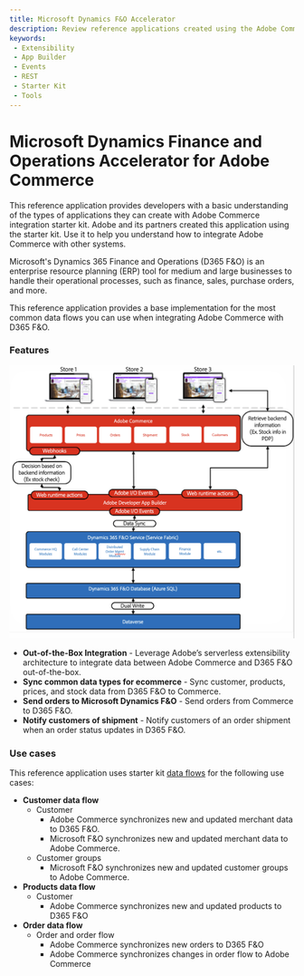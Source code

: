 ```yaml
---
title: Microsoft Dynamics F&O Accelerator
description: Review reference applications created using the Adobe Commerce integration starter kit.
keywords:
 - Extensibility
 - App Builder
 - Events
 - REST
 - Starter Kit
 - Tools
---
```


# Microsoft Dynamics Finance and Operations Accelerator for Adobe Commerce

This reference application provides developers with a basic understanding of the types of applications they can create with Adobe Commerce integration starter kit. Adobe and its partners created this application using the starter kit. Use it to help you understand how to integrate Adobe Commerce with other systems.

Microsoft's Dynamics 365 Finance and Operations (D365 F&O) is an enterprise resource planning (ERP) tool for medium and large businesses to handle their operational processes, such as finance, sales, purchase orders, and more.

This reference application provides a base implementation for the most common data flows you can use when integrating Adobe Commerce with D365 F&O.

### Features

![F&O diagram](../_images/starterkit/FO365.png)

- **Out-of-the-Box Integration** - Leverage Adobe’s serverless extensibility architecture to integrate data between Adobe Commerce and D365 F&O out-of-the-box.
- **Sync common data types for ecommerce** - Sync customer, products, prices, and stock data from D365 F&O to Commerce.
- **Send orders to Microsoft Dynamics F&O** - Send orders from Commerce to D365 F&O.
- **Notify customers of shipment** - Notify customers of an order shipment when an order status updates in D365 F&O.

### Use cases

This reference application uses starter kit [data flows](./data-flows.md) for the following use cases:

- **Customer data flow**
  - Customer
    - Adobe Commerce synchronizes new and updated merchant data to D365 F&O.
    - Microsoft F&O synchronizes new and updated merchant data to Adobe Commerce.
  - Customer groups
    - Microsoft F&O synchronizes new and updated customer groups to Adobe Commerce.
- **Products data flow**
  - Customer
    - Adobe Commerce synchronizes new and updated products to D365 F&O
- **Order data flow**
  - Order and order flow
    - Adobe Commerce synchronizes new orders to D365 F&O
    - Adobe Commerce synchronizes changes in order flow to Adobe Commerce
